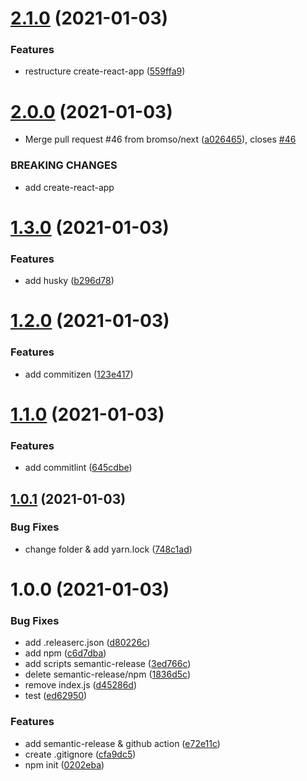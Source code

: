 # [2.1.0](https://github.com/bromso/school-frontend/compare/v2.0.0...v2.1.0) (2021-01-03)


### Features

* restructure create-react-app ([559ffa9](https://github.com/bromso/school-frontend/commit/559ffa9db1eda2b336d4ed58b62ea772ca24aeb5))

# [2.0.0](https://github.com/bromso/school-frontend/compare/v1.3.0...v2.0.0) (2021-01-03)


* Merge pull request #46 from bromso/next ([a026465](https://github.com/bromso/school-frontend/commit/a026465dab9ea5bb6da0524af78abad066f6f1de)), closes [#46](https://github.com/bromso/school-frontend/issues/46)


### BREAKING CHANGES

* add create-react-app

# [1.3.0](https://github.com/bromso/school-frontend/compare/v1.2.0...v1.3.0) (2021-01-03)


### Features

* add husky ([b296d78](https://github.com/bromso/school-frontend/commit/b296d7819097db7090930e5dd0b0dd89548332ca))

# [1.2.0](https://github.com/bromso/school-frontend/compare/v1.1.0...v1.2.0) (2021-01-03)


### Features

* add commitizen ([123e417](https://github.com/bromso/school-frontend/commit/123e417b06e7b3108969c61df4d9cc5f973f7f24))

# [1.1.0](https://github.com/bromso/school-frontend/compare/v1.0.1...v1.1.0) (2021-01-03)


### Features

* add commitlint ([645cdbe](https://github.com/bromso/school-frontend/commit/645cdbe7d08c02aebc2f296feacb355e7ad2bef3))

## [1.0.1](https://github.com/bromso/school-frontend/compare/v1.0.0...v1.0.1) (2021-01-03)


### Bug Fixes

* change folder & add yarn.lock ([748c1ad](https://github.com/bromso/school-frontend/commit/748c1ad6fe303f0d5cdf15f70bf9ce935d82142c))

# 1.0.0 (2021-01-03)


### Bug Fixes

* add .releaserc.json ([d80226c](https://github.com/bromso/school-frontend/commit/d80226c01d193d6bd1c533f7d3407dae41a01cc2))
* add npm ([c6d7dba](https://github.com/bromso/school-frontend/commit/c6d7dba8ad3e2d00d063c689cddd18c8b1e8eb58))
* add scripts semantic-release ([3ed766c](https://github.com/bromso/school-frontend/commit/3ed766cdc59a5e0a1298d1e3173f54162e799d99))
* delete semantic-release/npm ([1836d5c](https://github.com/bromso/school-frontend/commit/1836d5c0379e7cd617308a075152ef6d21ce1c8f))
* remove index.js ([d45286d](https://github.com/bromso/school-frontend/commit/d45286d2014eff11e6d49aaeb2165728c8a9239c))
* test ([ed62950](https://github.com/bromso/school-frontend/commit/ed6295039a90715e28d11acaf0895b89d9729aea))


### Features

* add semantic-release & github action ([e72e11c](https://github.com/bromso/school-frontend/commit/e72e11c86ebbbc2dc1b567bfe4045634a1fb6c1b))
* create .gitignore ([cfa9dc5](https://github.com/bromso/school-frontend/commit/cfa9dc5a752b75d370d6001096180232114031fb))
* npm init ([0202eba](https://github.com/bromso/school-frontend/commit/0202eba84adc8a1535c92824c5ccddf08dc53385))
